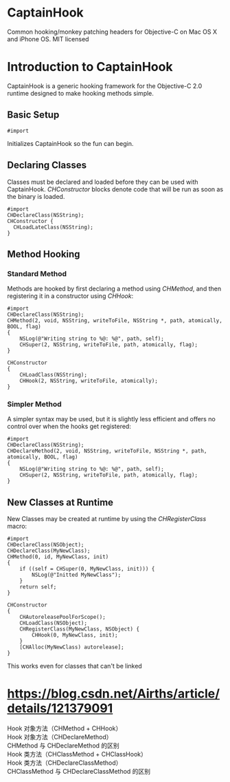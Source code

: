 # CaptainHook
Common hooking/monkey patching headers for Objective-C on Mac OS X and iPhone OS. MIT licensed

# Introduction to CaptainHook

CaptainHook is a generic hooking framework for the Objective-C 2.0 runtime designed to make hooking methods simple.

## Basic Setup

<pre><code>#import <CaptainHook/CaptainHook.h></code></pre>
Initializes CaptainHook so the fun can begin.

## Declaring Classes

Classes must be declared and loaded before they can be used with CaptainHook. *CHConstructor* blocks denote code that will be run as soon as the binary is loaded.

<pre><code>#import <CaptainHook/CaptainHook.h>
CHDeclareClass(NSString);
CHConstructor {
  CHLoadLateClass(NSString);
}</code></pre>

## Method Hooking

### Standard Method

Methods are hooked by first declaring a method using *CHMethod*, and then registering it in a constructor using *CHHook*:

<pre><code>#import <CaptainHook/CaptainHook.h>
CHDeclareClass(NSString);
CHMethod(2, void, NSString, writeToFile, NSString *, path, atomically, BOOL, flag)
{
    NSLog(@"Writing string to %@: %@", path, self);
    CHSuper(2, NSString, writeToFile, path, atomically, flag);
}

CHConstructor
{
    CHLoadClass(NSString);
    CHHook(2, NSString, writeToFile, atomically);
}</code></pre>

### Simpler Method

A simpler syntax may be used, but it is slightly less efficient and offers no control over when the hooks get registered:

<pre><code>#import <CaptainHook/CaptainHook.h>
CHDeclareClass(NSString);
CHDeclareMethod(2, void, NSString, writeToFile, NSString *, path, atomically, BOOL, flag)
{
    NSLog(@"Writing string to %@: %@", path, self);
    CHSuper(2, NSString, writeToFile, path, atomically, flag);
}</code></pre>

## New Classes at Runtime

New Classes may be created at runtime by using the *CHRegisterClass* macro:

<pre><code>#import <CaptainHook/CaptainHook.h>
CHDeclareClass(NSObject);
CHDeclareClass(MyNewClass);
CHMethod(0, id, MyNewClass, init)
{
    if ((self = CHSuper(0, MyNewClass, init))) {
        NSLog(@"Initted MyNewClass");
    }
    return self;
}

CHConstructor
{
    CHAutoreleasePoolForScope();
    CHLoadClass(NSObject);
    CHRegisterClass(MyNewClass, NSObject) {
        CHHook(0, MyNewClass, init);
    }
    [CHAlloc(MyNewClass) autorelease];
}</code></pre>

This works even for classes that can't be linked




# https://blog.csdn.net/Airths/article/details/121379091

Hook 对象方法（CHMethod + CHHook）  
Hook 对象方法（CHDeclareMethod）  
CHMethod 与 CHDeclareMethod 的区别  
Hook 类方法（CHClassMethod + CHClassHook）  
Hook 类方法（CHDeclareClassMethod）  
CHClassMethod 与 CHDeclareClassMethod 的区别  
